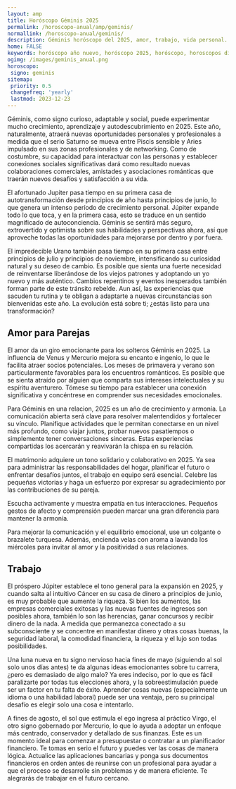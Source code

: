```yaml
---
layout: amp
title: Horóscopo Géminis 2025 
permalink: /horoscopo-anual/amp/geminis/
normallink: /horoscopo-anual/geminis/
description: Géminis horóscopo del 2025, amor, trabajo, vida personal. Todas las predicciones para Géminis 2025 gratis. Disfruta este año nuevo.
home: FALSE
keywords: horóscopo año nuevo, horóscopo 2025, horóscopo, horoscopos diarios gratis del dia de hoy, horóscopo diario gratis,horóscopo ano nuevo 2025, horóscopo esperanza gracia, horoscopo Géminis 2025, horoscop, horóscopos gratis, horoscopo Géminis, horoscopo Géminis 2025 gratis, Tarot, Astrologia, Zodíaco, Géminis, horoscopo gratis,tarot en femenino,videncia gratuita,horoscopos gratuitos,horóscopos, astrologia,videncia gratis
ogimg: /images/geminis_anual.png
horoscopo:
 signo: geminis
sitemap:
 priority: 0.5
 changefreq: 'yearly'
 lastmod: 2023-12-23
---
```





Géminis, como signo curioso, adaptable y social, puede experimentar mucho crecimiento, aprendizaje y autodescubrimiento en 2025. Este año, naturalmente, atraerá nuevas oportunidades personales y profesionales a medida que el serio Saturno se mueva entre Piscis sensible y Aries impulsado en sus zonas profesionales y de networking. Como de costumbre, su capacidad para interactuar con las personas y establecer conexiones sociales significativas dará como resultado nuevas colaboraciones comerciales, amistades y asociaciones románticas que traerán nuevos desafíos y satisfacción a su vida.

El afortunado Jupiter pasa tiempo en su primera casa de autotransformación desde principios de año hasta principios de junio, lo que genera un intenso período de crecimiento personal. Júpiter expande todo lo que toca, y en la primera casa, esto se traduce en un sentido magnificado de autoconciencia. Géminis se sentirá más seguro, extrovertido y optimista sobre sus habilidades y perspectivas ahora, así que aproveche todas las oportunidades para mejorarse por dentro y por fuera.

El impredecible Urano también pasa tiempo en su primera casa entre principios de julio y principios de noviembre, intensificando su curiosidad natural y su deseo de cambio. Es posible que sienta una fuerte necesidad de reinventarse liberándose de los viejos patrones y adoptando un yo nuevo y más auténtico. Cambios repentinos y eventos inesperados también forman parte de este tránsito rebelde. Aun así, las experiencias que sacuden tu rutina y te obligan a adaptarte a nuevas circunstancias son bienvenidas este año. La evolución está sobre ti; ¿estás listo para una transformación? 

## Amor para Parejas

El amor da un giro emocionante para los solteros Géminis en 2025. La influencia de Venus y Mercurio mejora su encanto e ingenio, lo que le facilita atraer socios potenciales. Los meses de primavera y verano son particularmente favorables para los encuentros románticos. Es posible que se sienta atraído por alguien que comparta sus intereses intelectuales y su espíritu aventurero. Tómese su tiempo para establecer una conexión significativa y concéntrese en comprender sus necesidades emocionales.

Para Géminis en una relacion, 2025 es un año de crecimiento y armonía. La comunicación abierta será clave para resolver malentendidos y fortalecer su vínculo. Planifique actividades que le permitan conectarse en un nivel más profundo, como viajar juntos, probar nuevos pasatiempos o simplemente tener conversaciones sinceras. Estas experiencias compartidas los acercarán y reavivarán la chispa en su relación.

El matrimonio adquiere un tono solidario y colaborativo en 2025. Ya sea para administrar las responsabilidades del hogar, planificar el futuro o enfrentar desafíos juntos, el trabajo en equipo será esencial. Celebre las pequeñas victorias y haga un esfuerzo por expresar su agradecimiento por las contribuciones de su pareja.

Escucha activamente y muestra empatía en tus interacciones. Pequeños gestos de afecto y comprensión pueden marcar una gran diferencia para mantener la armonía.

Para mejorar la comunicación y el equilibrio emocional, use un colgante o brazalete turquesa. Además, encienda velas con aroma a lavanda los miércoles para invitar al amor y la positividad a sus relaciones.

## Trabajo

El próspero Júpiter establece el tono general para la expansión en 2025, y cuando salta al intuitivo Cáncer en su casa de dinero a principios de junio, es muy probable que aumente la riqueza. Si bien los aumentos, las empresas comerciales exitosas y las nuevas fuentes de ingresos son posibles ahora, también lo son las herencias, ganar concursos y recibir dinero de la nada. A medida que permanezca conectado a su subconsciente y se concentre en manifestar dinero y otras cosas buenas, la seguridad laboral, la comodidad financiera, la riqueza y el lujo son todas posibilidades.

Una luna nueva en tu signo nervioso hacia fines de mayo (siguiendo al sol solo unos días antes) te da algunas ideas emocionantes sobre tu carrera, ¿pero es demasiado de algo malo? Ya eres indeciso, por lo que es fácil paralizarte por todas tus elecciones ahora, y la sobreestimulación puede ser un factor en tu falta de éxito. Aprender cosas nuevas (especialmente un idioma o una habilidad laboral) puede ser una ventaja, pero su principal desafío es elegir solo una cosa e intentarlo.

A fines de agosto, el sol que estimula el ego ingresa al práctico Virgo, el otro signo gobernado por Mercurio, lo que lo ayuda a adoptar un enfoque más centrado, conservador y detallado de sus finanzas. Este es un momento ideal para comenzar a presupuestar o contratar a un planificador financiero. Te tomas en serio el futuro y puedes ver las cosas de manera lógica. Actualice las aplicaciones bancarias y ponga sus documentos financieros en orden antes de reunirse con un profesional para ayudar a que el proceso se desarrolle sin problemas y de manera eficiente. Te alegrarás de trabajar en el futuro cercano.